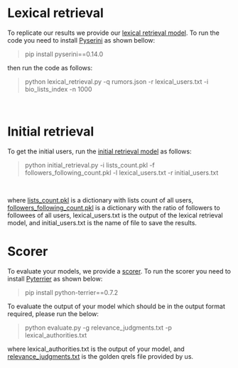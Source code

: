 # Lexical retrieval
To replicate our results we provide our [lexical retrieval model](https://github.com/Fatima-Haouari/AuFIN/blob/main/code/lexical_retrieval.py). To run the code you need to install [Pyserini](https://github.com/castorini/pyserini) as shown bellow:
> pip install pyserini==0.14.0 <br/>

then run the code as follows:
> python lexical_retrieval.py -q rumors.json -r lexical_users.txt -i bio_lists_index -n 1000
 <br/>

# Initial retrieval
To get the initial users, run the [initial retrieval model](https://github.com/Fatima-Haouari/AuFIN/blob/main/code/initial_retrieval.py) as follows:
> python initial_retrieval.py -i lists_count.pkl  -f followers_following_count.pkl -l lexical_users.txt -r initial_users.txt
<br/>

where [lists_count.pkl](https://github.com/Fatima-Haouari/AuFIN/blob/main/data/lists_count.pkl) is a dictionary with lists count of all users, [followers_following_count.pkl](https://github.com/Fatima-Haouari/AuFIN/blob/main/data/followers_following_count.pkl) is a dictionary with the ratio of followers to followees of all users, lexical_users.txt is the output of the lexical retrieval model, and initial_users.txt is the name of file to save the results.



# Scorer
To evaluate your models, we provide a [scorer](https://github.com/Fatima-Haouari/AuFIN/blob/main/code/evaluate.py). To run the scorer you need to install [Pyterrier](https://pyterrier.readthedocs.io/en/latest/) as shown below:
> pip install python-terrier==0.7.2 <br/>

To evaluate the output of your model which should be in the output format required, please run the below:

> python evaluate.py -g relevance_judgments.txt -p lexical_authorities.txt <br/>

where lexical_authorities.txt is the output of your model, and [relevance_judgments.txt](https://github.com/Fatima-Haouari/AuFIN/blob/main/data/relevance_judgments.txt) is the golden qrels file provided by us.
